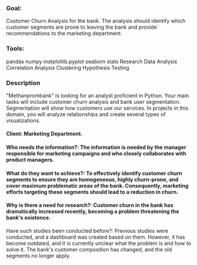 ### Goal:
Customer Churn Analysis for the bank. The analysis should identify which customer segments are prone to leaving the bank and provide recommendations to the marketing department.

### Tools:
pandas
numpy
matplotlib.pyplot
seaborn
stats
Research Data Analysis
Correlation Analysis
Clustering
Hypothesis Testing

### Description
"Methanprombank" is looking for an analyst proficient in Python. Your main tasks will include customer churn analysis and bank user segmentation. Segmentation will show how customers use our services.
In projects in this domain, you will analyze relationships and create several types of visualizations.
#### Client: Marketing Department.

#### Who needs the information?: The information is needed by the manager responsible for marketing campaigns and who closely collaborates with product managers.

#### What do they want to achieve?: To effectively identify customer churn segments to ensure they are homogeneous, highly churn-prone, and cover maximum problematic areas of the bank. Consequently, marketing efforts targeting these segments should lead to a reduction in churn.

#### Why is there a need for research?: Customer churn in the bank has dramatically increased recently, becoming a problem threatening the bank's existence.

Have such studies been conducted before?: Previous studies were conducted, and a dashboard was created based on them. However, it has become outdated, and it is currently unclear what the problem is and how to solve it. The bank's customer composition has changed, and the old segments no longer apply.